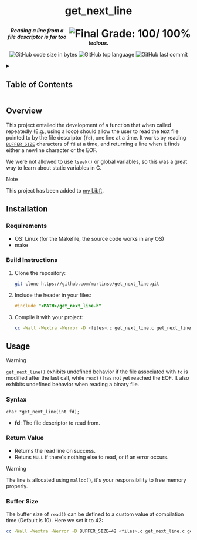 <h1>
	<p align="center">get_next_line</p>
	<img align="right" alt="Final Grade: 100/ 100%" src="https://img.shields.io/badge/-%20100%20%2F%20100-success">
</h1>
<p align="center">
	<b><i>Reading a line from a file descriptor is far too tedious.</b></i>
</p>
<p align="center">
	<img alt="GitHub code size in bytes" src="https://img.shields.io/github/languages/code-size/mortinso/get_next_line">
	<img alt="GitHub top language" src="https://img.shields.io/github/languages/top/mortinso/get_next_line">
	<img alt="GitHub last commit" src="https://img.shields.io/github/last-commit/mortinso/get_next_line">
</p>

<details>
	<summary><h2>Table of Contents</h2></summary>

<table>
<tr>
<td>

1. [Overview](https://github.com/mortinso/get_next_line/#overview) 
2. [Installation](https://github.com/mortinso/get_next_line/#installation)

   2.1. [Requirements](https://github.com/mortinso/get_next_line/#requirements)

   2.2. [Build Instructions](https://github.com/mortinso/get_next_line/#build-instructions)
3. [Usage](https://github.com/mortinso/get_next_line/#usage)

	3.1. [Syntax](https://github.com/mortinso/get_next_line/#syntax)

	3.2. [Return Value](https://github.com/mortinso/get_next_line/#return-value)
	
	3.3. [Buffer Size](https://github.com/mortinso/get_next_line/#buffer-size)
</td>
</tr>
</table>
</details>

## Overview
This project entailed the development of a function that when called repeatedly (E.g., using a loop) should allow the user to read the text file pointed to by the file descriptor (`fd`), one line at a time. It works by reading [`BUFFER_SIZE`](https://github.com/mortinso/get_next_line/#buffer-size) characters of `fd` at a time, and returning a line when it finds either a newline character or the EOF.

We were not allowed to use `lseek()` or global variables, so this was a great way to learn about static variables in C.

> [!NOTE]
> This project has been added to [my Libft](https://github.com/mortinso/Libft).

## Installation
### Requirements
- OS: Linux (for the Makefile, the source code works in any OS)
- make

### Build Instructions
1. Clone the repository:
   ```bash
   git clone https://github.com/mortinso/get_next_line.git
   ```
2. Include the header in your files:
	```C
	#include "<PATH>/get_next_line.h"
	```
2. Compile it with your project:
   ```bash
   cc -Wall -Wextra -Werror -D <files>.c get_next_line.c get_next_line_utils.c
   ```

## Usage
> [!WARNING]
> `get_next_line()` exhibits undefined behavior if the file associated with `fd` is modified after the last call, while `read()` has not yet reached the EOF.
> It also exhibits undefined behavior when reading a binary file.
### Syntax
```
char *get_next_line(int fd);
```
- **fd**: The file descriptor to read from.

### Return Value
- Returns the read line on success.
- Retuns `NULL` if there's nothing else to read, or if an error occurs.
> [!WARNING]
> The line is allocated using `malloc()`, it's your responsibility to free memory properly.

### Buffer Size
The buffer size of `read()` can be defined to a custom value at compilation time (Default is 10). Here we set it to 42:
```bash
cc -Wall -Wextra -Werror -D BUFFER_SIZE=42 <files>.c get_next_line.c get_next_line_utils.c
```
